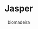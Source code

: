 ---
title: "Jasper"
github: https://github.com/biomadeira/jasper
demo: https://biomadeira.github.io/jasper/
author: biomadeira
draft: true
ssg:
  - Jekyll
cms:
  - No Cms
---